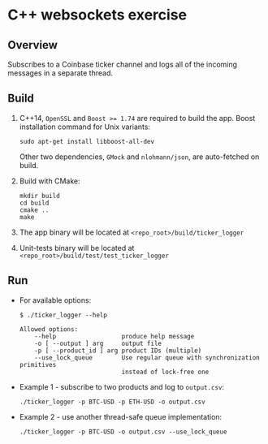 C++ websockets exercise
=



Overview
-
Subscribes to a Coinbase ticker channel and logs all of the incoming messages in a separate thread.



Build
-
1. C++14, `OpenSSL` and `Boost >= 1.74` are required to build the app. Boost installation command for Unix variants:
    ```
    sudo apt-get install libboost-all-dev
    ```
    Other two dependencies, `GMock` and `nlohmann/json`, are auto-fetched on build.

1. Build with CMake:
    ```
    mkdir build
    cd build
    cmake ..
    make
    ```

1. The app binary will be located at `<repo_root>/build/ticker_logger`

1. Unit-tests binary will be located at `<repo_root>/build/test/test_ticker_logger`



Run
-
- For available options:
    ```
    $ ./ticker_logger --help

    Allowed options:
        --help                  produce help message
        -o [ --output ] arg     output file
        -p [ --product_id ] arg product IDs (multiple)
        --use_lock_queue        Use regular queue with synchronization primitives 
                                instead of lock-free one
    ```

- Example 1 - subscribe to two products and log to `output.csv`:
    ```
    ./ticker_logger -p BTC-USD -p ETH-USD -o output.csv
    ```

- Example 2 - use another thread-safe queue implementation:
    ```
    ./ticker_logger -p BTC-USD -o output.csv --use_lock_queue
    ```